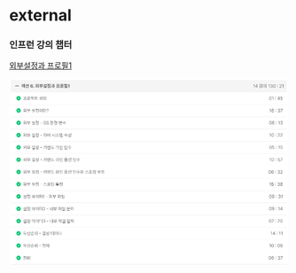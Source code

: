 # external

### 인프런 강의 챕터

[외부설정과 프로필1](https://soono-991.tistory.com/37?category=1078163)

![img.png](img.png)
